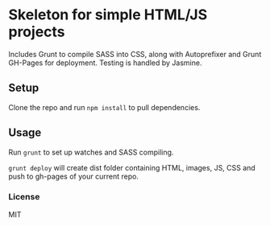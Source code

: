 # Skeleton for simple HTML/JS projects

Includes Grunt to compile SASS into CSS, along with Autoprefixer and Grunt GH-Pages for deployment. Testing is handled by Jasmine.

## Setup

Clone the repo and run `npm install` to pull dependencies.

## Usage

Run `grunt` to set up watches and SASS compiling.

`grunt deploy` will create dist folder containing HTML, images, JS, CSS and push to gh-pages of your current repo.

### License

MIT